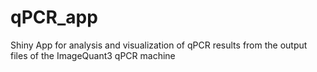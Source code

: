 # qPCR_app
Shiny App for analysis and visualization of qPCR results from the output files of the ImageQuant3 qPCR machine
